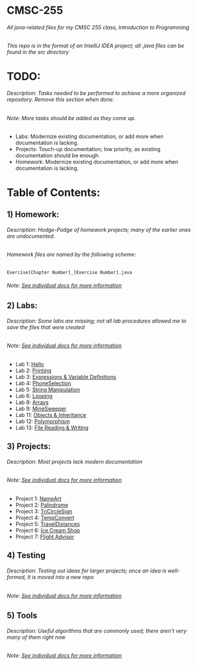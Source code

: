 # CMSC-255
###### All java-related files for my CMSC 255 class, Introduction to Programming
###### This repo is in the format of an IntelliJ IDEA project; all .java files can be found in the src directory

# TODO:
###### Description: Tasks needed to be performed to achieve a more organized repository. Remove this section when done.
###### Note: More tasks should be added as they come up.
- Labs: Modernize existing documentation, or add more when documentation is lacking.
- Projects: Touch-up documentation; low priority, as existing documentation should be enough.
- Homework: Modernize existing documentation, or add more when documentation is lacking.

# Table of Contents:

## 1) Homework:
###### Description: Hodge-Podge of homework projects; many of the earlier ones are undocumented.
###### Homework files are named by the following scheme:
<code>Exercise[Chapter Number]_[Exercise Number].java</code>
###### Note: [See individual docs for more information](https://github.com/yeadonpg/CMSC-255/tree/master/src/Homework)

## 2) Labs:
###### Description: Some labs are missing; not all lab procedures allowed me to save the files that were created
###### Note: [See individual docs for more information](https://github.com/yeadonpg/CMSC-255/tree/master/src/Labs)
- Lab 1: [Hello](https://github.com/yeadonpg/CMSC-255/tree/master/src/Labs/Lab_1/Hello.java)
- Lab 2: [Printing](https://github.com/yeadonpg/CMSC-255/tree/master/src/Labs/Lab_2)
- Lab 3: [Expressions & Variable Definitions](https://github.com/yeadonpg/CMSC-255/tree/master/src/Labs/Lab_3)
- Lab 4: [PhoneSelection](https://github.com/yeadonpg/CMSC-255/tree/master/src/Labs/Lab_4/PhoneSelection.java)
- Lab 5: [String Manipulation](https://github.com/yeadonpg/CMSC-255/tree/master/src/Labs/Lab_5)
- Lab 6: [Looping](https://github.com/yeadonpg/CMSC-255/tree/master/src/Labs/Lab_6)
- Lab 8: [Arrays](https://github.com/yeadonpg/CMSC-255/tree/master/src/Labs/Lab_8)
- Lab 9: [MineSweeper](https://github.com/yeadonpg/CMSC-255/tree/master/src/Labs/Lab_9/Lab9.java)
- Lab 11: [Objects & Inheritance](https://github.com/yeadonpg/CMSC-255/tree/master/src/Labs/Lab_11)
- Lab 12: [Polymorphism](https://github.com/yeadonpg/CMSC-255/tree/master/src/Labs/Lab_12)
- Lab 13: [File Reading & Writing](https://github.com/yeadonpg/CMSC-255/tree/master/src/Labs/Lab_13/Lab13.java)

## 3) Projects:
###### Description: Most projects lack modern documentation
###### Note: [See individual docs for more information](https://github.com/yeadonpg/CMSC-255/tree/master/src/Projects)
- Project 1: [NameArt](https://github.com/yeadonpg/CMSC-255/tree/master/src/Projects/Project_1/NameArt.java)
- Project 2: [Palindrome](https://github.com/yeadonpg/CMSC-255/tree/master/src/Projects/Project_2/Palindrome.java)
- Project 3: [TriCircleSign](https://github.com/yeadonpg/CMSC-255/tree/master/src/Projects/Project_3/TriCircleSign.java)
- Project 4: [TempConvert](https://github.com/yeadonpg/CMSC-255/tree/master/src/Projects/Project_4/TempConvert.java)
- Project 5: [TravelDistances](https://github.com/yeadonpg/CMSC-255/tree/master/src/Projects/Project_5/TravelDistances.java)
- Project 6: [Ice Cream Shop](https://github.com/yeadonpg/CMSC-255/tree/master/src/Projects/Project_6)
- Project 7: [Flight Advisor](https://github.com/yeadonpg/CMSC-255/tree/master/src/Projects/Project_7)

## 4) Testing
###### Description: Testing out ideas for larger projects; once an idea is well-formed, it is moved into a new repo
###### Note: [See individual docs for more information](https://github.com/yeadonpg/CMSC-255/tree/master/src/Testing)

## 5) Tools
###### Description: Useful algorithms that are commonly used; there aren't very many of them right now
###### Note: [See individual docs for more information](https://github.com/yeadonpg/CMSC-255/tree/master/src/Tools)
